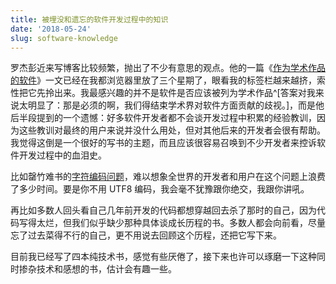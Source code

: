 ```yaml
---
title: 被埋没和遗忘的软件开发过程中的知识
date: '2018-05-24'
slug: software-knowledge
---
```


罗杰彭近来写博客比较频繁，抛出了不少有意思的观点。他的一篇《[作为学术作品的软件](https://simplystatistics.org/2018/05/03/software-as-an-academic-publication/)》一文已经在我都浏览器里放了三个星期了，眼看我的标签栏越来越挤，索性把它先拎出来。我最感兴趣的并不是软件是否应该被列为学术作品^[答案对我来说太明显了：那是必须的啊，我们得结束学术界对软件方面贡献的歧视。]，而是他后半段提到的一个遗憾：好多软件开发者都不会谈开发过程中积累的经验教训，因为这些教训对最终的用户来说并没什么用处，但对其他后来的开发者会很有帮助。我觉得这倒是一个很好的写书的主题，而且应该很容易召唤到不少开发者来控诉软件开发过程中的血泪史。

比如罄竹难书的[字符编码问题](https://shrektan.com/post/2018/05/07/cant-bear-with-encoding-any-longer/)，难以想象全世界的开发者和用户在这个问题上浪费了多少时间。要是你不用 UTF8 编码，我会毫不犹豫跟你绝交，我跟你讲吼。

再比如多数人回头看自己几年前开发的代码都想穿越回去杀了那时的自己，因为代码写得太烂，但我们似乎缺少那种具体谈成长历程的书。多数人都会向前看，尽量忘了过去菜得不行的自己，更不用说去回顾这个历程，还把它写下来。

目前我已经写了四本纯技术书，感觉有些厌倦了，接下来也许可以琢磨一下这种同时掺杂技术和感想的书，估计会有趣一些。
